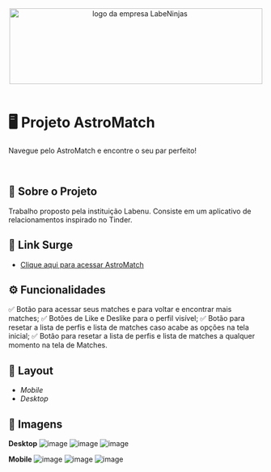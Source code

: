 <div align="center">
<img src="https://user-images.githubusercontent.com/98998030/165005025-e07b79d0-e733-4043-b913-2578a4c6e9f3.png" alt="logo da empresa LabeNinjas" width="500px" height="150px"/>
</div> <br/>

# 🖥️ Projeto AstroMatch

Navegue pelo AstroMatch e encontre o seu par perfeito! 

<br/>

## :page_facing_up: Sobre o Projeto
Trabalho proposto pela instituição Labenu.
Consiste em um aplicativo de relacionamentos inspirado no Tinder.

## :link: Link Surge 
- [Clique aqui para acessar AstroMatch](https://labeninjas-grupo1.surge.sh/)

## ⚙️ Funcionalidades
✅ Botão para acessar seus matches e para voltar e encontrar mais matches;
✅ Botões de Like e Deslike para o perfil visível;
✅ Botão para resetar a lista de perfis e lista de matches caso acabe as opções na tela inicial;
✅ Botão para resetar a lista de perfis e lista de matches a qualquer momento na tela de Matches.

## 🎨 Layout
- *Mobile*
- *Desktop*

## 📸 Imagens

**Desktop**
![image](https://user-images.githubusercontent.com/98998030/165005690-1cf70318-05e7-4733-9953-ead9b9a983eb.png)
![image](https://user-images.githubusercontent.com/98998030/165005912-109e8bc1-bba3-4909-801c-7d0568b9b0a8.png)
![image](https://user-images.githubusercontent.com/98998030/165006082-d538a150-a3de-480e-8e71-7ba16fcff798.png)

**Mobile**
![image](https://user-images.githubusercontent.com/98998030/165005752-4571d4b4-8556-4537-9788-fada13167f24.png)
![image](https://user-images.githubusercontent.com/98998030/165005959-cb442fc4-8423-4675-b29f-0bff70f13341.png)
![image](https://user-images.githubusercontent.com/98998030/165006036-25e0fdeb-89eb-4e0b-8e4e-3d1c60f4437f.png)
